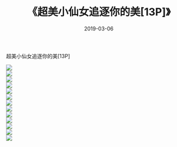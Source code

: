 ﻿---
layout: post
title:  《超美小仙女追逐你的美[13P]》
date:   2019-03-06
img: http://pic.660000.xyz/1:down/唯美/2019/超美小仙女追逐你的美[13P]/000.jpg
categories: [美女, 清纯, 唯美]
---

超美小仙女追逐你的美[13P]

  ![](http://pic.660000.xyz/1:down/唯美/2019/超美小仙女追逐你的美[13P]/001.jpg) <br> ![](http://pic.660000.xyz/1:down/唯美/2019/超美小仙女追逐你的美[13P]/002.jpg) <br> ![](http://pic.660000.xyz/1:down/唯美/2019/超美小仙女追逐你的美[13P]/003.jpg) <br> ![](http://pic.660000.xyz/1:down/唯美/2019/超美小仙女追逐你的美[13P]/004.jpg) <br> ![](http://pic.660000.xyz/1:down/唯美/2019/超美小仙女追逐你的美[13P]/005.jpg) <br> ![](http://pic.660000.xyz/1:down/唯美/2019/超美小仙女追逐你的美[13P]/006.jpg) <br> ![](http://pic.660000.xyz/1:down/唯美/2019/超美小仙女追逐你的美[13P]/007.jpg) <br> ![](http://pic.660000.xyz/1:down/唯美/2019/超美小仙女追逐你的美[13P]/008.jpg) <br> ![](http://pic.660000.xyz/1:down/唯美/2019/超美小仙女追逐你的美[13P]/009.jpg) <br> ![](http://pic.660000.xyz/1:down/唯美/2019/超美小仙女追逐你的美[13P]/010.jpg) <br> ![](http://pic.660000.xyz/1:down/唯美/2019/超美小仙女追逐你的美[13P]/011.jpg) <br> ![](http://pic.660000.xyz/1:down/唯美/2019/超美小仙女追逐你的美[13P]/012.jpg) <br> ![](http://pic.660000.xyz/1:down/唯美/2019/超美小仙女追逐你的美[13P]/013.jpg) <br>